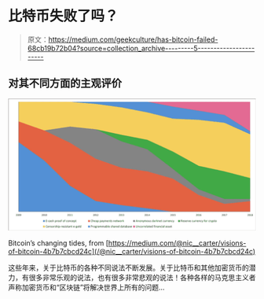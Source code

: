 # 比特币失败了吗？

> 原文：<https://medium.com/geekculture/has-bitcoin-failed-68cb19b72b04?source=collection_archive---------5----------------------->

## 对其不同方面的主观评价

![](img/ea471e42e0b35c3aaea9383b3a2941e5.png)

Bitcoin’s changing tides, from [https://medium.com/@nic__carter/visions-of-bitcoin-4b7b7cbcd24c](/@nic__carter/visions-of-bitcoin-4b7b7cbcd24c)

这些年来，关于比特币的各种不同说法不断发展。关于比特币和其他加密货币的潜力，有很多非常乐观的说法，也有很多非常悲观的说法！各种各样的马克思主义者声称加密货币和“区块链”将解决世界上所有的问题…